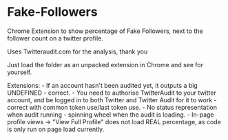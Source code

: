 Fake-Followers
==============

Chrome Extension to show percentage of Fake Followers, next to the follower count on a twitter profile.

Uses Twitteraudit.com for the analysis, thank you 	

Just load the folder as an unpacked extension in Chrome and see for yourself.

Extensions:
	- If an account hasn't been audited yet, it outputs a big UNDEFINED - correct. 
	- You need to authorise TwitterAudit to your twitter account, and be logged in to both Twitter and Twitter Audit for it to work - correct with common token use/last token use.
	- No status representation when audit running - spinning wheel when the audit is loading.
	- In-page profile views -> "View Full Profile" does not load REAL percentage, as code is only run on page load currently. 
